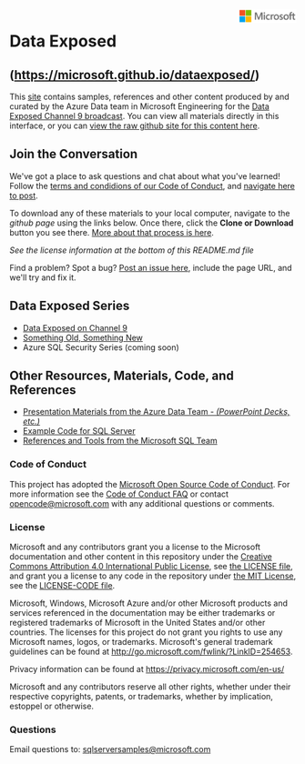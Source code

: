 <img style="float: right;" src="./graphics/solutions-microsoft-logo-small.png">

# Data Exposed
## (https://microsoft.github.io/dataexposed/)

This [site](https://microsoft.github.io/dataexposed/) contains samples, references and other content produced by and curated by the Azure Data  team in Microsoft Engineering for the [Data Exposed Channel 9 broadcast](https://channel9.msdn.com/Shows/Data-Exposed). You can view all materials directly in this interface, or you can [view the raw github site for this content here](https://github.com/microsoft/dataexposed).

## Join the Conversation

We've got a place to ask questions and chat about what you've learned! Follow the [terms and condidions of our Code of Conduct](https://opensource.microsoft.com/codeofconduct/), and [navigate here to post](https://github.com/microsoft/dataexposed/discussions). 

To download any of these materials to your local computer, navigate to the *github page* using the links below. Once there, click the **Clone or Download** button you see there. [More about that process is here](https://help.github.com/en/github/creating-cloning-and-archiving-repositories/cloning-a-repository). 

*See the license information at the bottom of this README.md file*

Find a problem? Spot a bug? [Post an issue here](https://github.com/Microsoft/sqlworkshops/issues), include the page URL, and we'll try and fix it.

## Data Exposed Series

- [Data Exposed on Channel 9](https://channel9.msdn.com/Shows/Data-Exposed)
- [Something Old, Something New](https://microsoft.github.io/dataexposed/sosn)
- Azure SQL Security Series (coming soon)

## Other Resources, Materials, Code, and References

- [Presentation Materials from the Azure Data Team - *(PowerPoint Decks, etc.)*](https://github.com/Microsoft/sqlworkshops/tree/master/References/README.MD#decks)
- [Example Code for SQL Server ](https://github.com/Microsoft/sqlworkshops/tree/master/References/README.MD#code)
- [References and Tools from the Microsoft SQL Team](https://github.com/Microsoft/sqlworkshops/tree/master/References/README.MD#links)

### Code of Conduct
This project has adopted the [Microsoft Open Source Code of Conduct](https://opensource.microsoft.com/codeofconduct/). For more information see the [Code of Conduct FAQ](https://opensource.microsoft.com/codeofconduct/faq/) or contact [opencode@microsoft.com](mailto:opencode@microsoft.com) with any additional questions or comments.

### License
Microsoft and any contributors grant you a license to the Microsoft documentation and other content in this repository under the [Creative Commons Attribution 4.0 International Public License](https://creativecommons.org/licenses/by/4.0/legalcode), see [the LICENSE file](https://github.com/MicrosoftDocs/mslearn-tailspin-spacegame-web/blob/master/LICENSE), and grant you a license to any code in the repository under [the MIT License](https://opensource.org/licenses/MIT), see the [LICENSE-CODE file](https://github.com/MicrosoftDocs/mslearn-tailspin-spacegame-web/blob/master/LICENSE-CODE).

Microsoft, Windows, Microsoft Azure and/or other Microsoft products and services referenced in the documentation
may be either trademarks or registered trademarks of Microsoft in the United States and/or other countries.
The licenses for this project do not grant you rights to use any Microsoft names, logos, or trademarks.
Microsoft's general trademark guidelines can be found at http://go.microsoft.com/fwlink/?LinkID=254653.

Privacy information can be found at https://privacy.microsoft.com/en-us/

Microsoft and any contributors reserve all other rights, whether under their respective copyrights, patents,
or trademarks, whether by implication, estoppel or otherwise.

### Questions
Email questions to: sqlserversamples@microsoft.com

